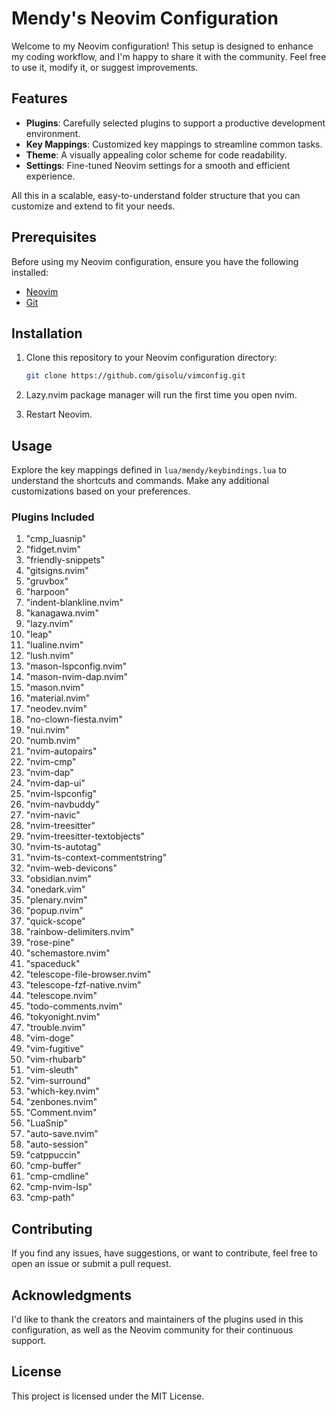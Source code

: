 # Mendy's Neovim Configuration

Welcome to my Neovim configuration! This setup is designed to enhance my coding workflow, and I'm happy to share it with the community. Feel free to use it, modify it, or suggest improvements.

## Features

- **Plugins**: Carefully selected plugins to support a productive development environment.
- **Key Mappings**: Customized key mappings to streamline common tasks.
- **Theme**: A visually appealing color scheme for code readability.
- **Settings**: Fine-tuned Neovim settings for a smooth and efficient experience.

All this in a scalable, easy-to-understand folder structure that you can customize and extend to fit your needs.

## Prerequisites

Before using my Neovim configuration, ensure you have the following installed:

- [Neovim](https://neovim.io/)
- [Git](https://git-scm.com/)

## Installation

1. Clone this repository to your Neovim configuration directory:

   ```bash
   git clone https://github.com/gisolu/vimconfig.git

2. Lazy.nvim package manager will run the first time you open nvim.

3. Restart Neovim.

## Usage
Explore the key mappings defined in `lua/mendy/keybindings.lua` to understand the shortcuts and commands.
Make any additional customizations based on your preferences.

### Plugins Included
1.  "cmp_luasnip"
2.  "fidget.nvim"
3.  "friendly-snippets"
4.  "gitsigns.nvim"
5.  "gruvbox"
6.  "harpoon"
7.  "indent-blankline.nvim"
8.  "kanagawa.nvim"
9.  "lazy.nvim"
10.  "leap"
11.  "lualine.nvim"
12.  "lush.nvim"
13.  "mason-lspconfig.nvim"
14.  "mason-nvim-dap.nvim"
15.  "mason.nvim"
16.  "material.nvim"
17.  "neodev.nvim"
18.  "no-clown-fiesta.nvim"
19.  "nui.nvim"
20.  "numb.nvim"
21.  "nvim-autopairs"
22.  "nvim-cmp"
23.  "nvim-dap"
24.  "nvim-dap-ui"
25.  "nvim-lspconfig"
26.  "nvim-navbuddy"
27.  "nvim-navic"
28.  "nvim-treesitter"
29.  "nvim-treesitter-textobjects"
30.  "nvim-ts-autotag"
31.  "nvim-ts-context-commentstring"
32.  "nvim-web-devicons"
33.  "obsidian.nvim"
34.  "onedark.vim"
35.  "plenary.nvim"
36.  "popup.nvim"
37.  "quick-scope"
38.  "rainbow-delimiters.nvim"
39.  "rose-pine"
40.  "schemastore.nvim"
41.  "spaceduck"
42.  "telescope-file-browser.nvim"
43.  "telescope-fzf-native.nvim"
44.  "telescope.nvim"
45.  "todo-comments.nvim"
46.  "tokyonight.nvim"
47.  "trouble.nvim"
48.  "vim-doge"
49.  "vim-fugitive"
50.  "vim-rhubarb"
51.  "vim-sleuth"
52.  "vim-surround"
53.  "which-key.nvim"
54.  "zenbones.nvim"
55.  "Comment.nvim"
56.  "LuaSnip"
57.  "auto-save.nvim"
58.  "auto-session"
59.  "catppuccin"
60.  "cmp-buffer"
61.  "cmp-cmdline"
62.  "cmp-nvim-lsp"
63.  "cmp-path"

## Contributing
If you find any issues, have suggestions, or want to contribute, feel free to open an issue or submit a pull request.

## Acknowledgments
I'd like to thank the creators and maintainers of the plugins used in this configuration, as well as the Neovim community for their continuous support.

## License
This project is licensed under the MIT License.
